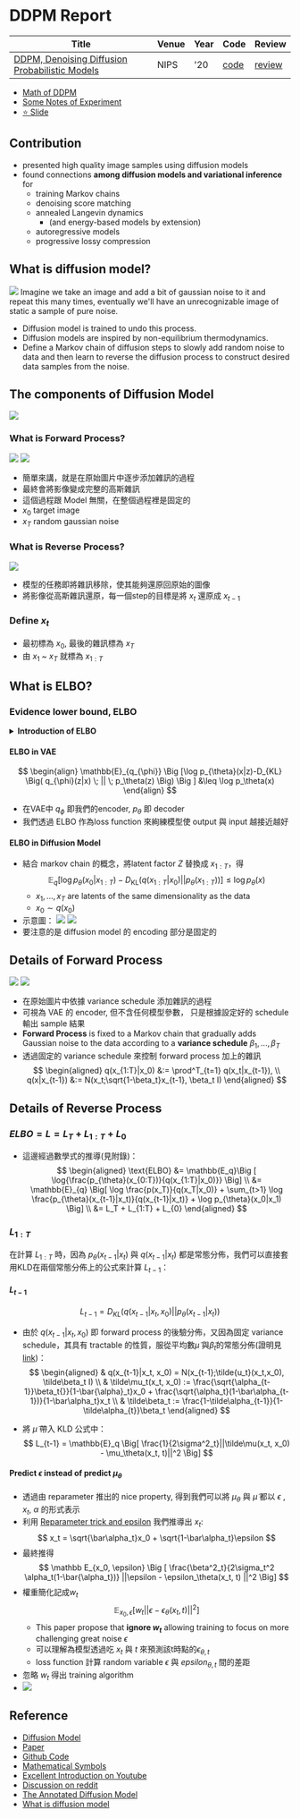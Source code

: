 # DDPM Report
| Title | Venue | Year | Code | Review |
|-|-|-|-|-|
| [DDPM, Denoising Diffusion Probabilistic Models](https://arxiv.org/abs/2006.11239) | NIPS | '20 | [code](./diffusion/diffusion.ipynb) | [review](./diffusion/) |
- [Math of DDPM](./prove.md)
- [Some Notes of Experiment](./exp.md)
- [⭐️ Slide](./DDPM_v3.pdf)

## Contribution
- presented high quality image samples using diffusion models
- found connections **among diffusion models and variational inference** for 
    - training Markov chains
    - denoising score matching
    - annealed Langevin dynamics 
        - (and energy-based models by extension)
    -  autoregressive models
    -  progressive lossy compression 
## What is diffusion model?
![](https://i.imgur.com/P7Ei3ZD.png)
Imagine we take an image and add a bit of gaussian noise to it and repeat this many times, eventually we'll have an unrecognizable image of static a sample of pure noise.

- Diffusion model is trained to undo this process.
- Diffusion models are inspired by non-equilibrium thermodynamics. 
- Define a Markov chain of diffusion steps to slowly add random noise to data and then learn to reverse the diffusion process to construct desired data samples from the noise. 

## The components of Diffusion Model
![](https://i.imgur.com/LHj21z2.png)



### What is Forward Process?
![](https://i.imgur.com/d8x4vWN.png)
![](https://i.imgur.com/U7tzLPF.png)
- 簡單來講，就是在原始圖片中逐步添加雜訊的過程
- 最終會將影像變成完整的高斯雜訊
- 這個過程跟 Model 無關，在整個過程裡是固定的
- $x_0$ target image
- $x_T$ random gaussian noise
### What is Reverse Process?
![](https://i.imgur.com/VXVKa7m.png)
- 模型的任務即將雜訊移除，使其能夠還原回原始的圖像
- 將影像從高斯雜訊還原，每一個step的目標是將 $x_t$ 還原成 $x_{t-1}$
### Define $x_t$
- 最初標為 $x_0$, 最後的雜訊標為 $x_T$
- 由 $x_1$ ~ $x_T$ 就標為 $x_{1:T}$

## What is ELBO?
### Evidence lower bound, ELBO
<Details>
    <summary><strong>Introduction of ELBO</strong></summary>
    
我們期望一代理常態分佈 q(Z) 與抽樣分佈 P(Z|X) 越接近越好
![](https://i.imgur.com/4WeO6Bh.png)
- 註 $P(Z|X)$ 可以是抽象分佈，與
- 我們希望 q 與 P(Z|X) 的 KLD 越小越好
![](https://i.imgur.com/PZaVd54.png)
</Details>


#### ELBO in VAE
$$
\begin{align}
\mathbb{E}_{q_{\phi}} \Big [\log p_{\theta}(x|z)-D_{KL} \Big( q_{\phi}(z|x) \; || \; p_\theta(z) \Big) \Big ] 
&\leq \log p_\theta(x)
\end{align}
$$

- 在VAE中 $q_\phi$ 即我們的encoder, $p_\theta$ 即 decoder
- 我們透過 ELBO 作為loss function 來絢練模型使 output 與 input 越接近越好

#### ELBO in Diffusion Model
- 結合 markov chain 的概念，將latent factor $Z$ 替換成 $x_{1:T}$，得
    $$
    \mathbb{E}_{q} \Big [ \log{p_{\theta}(x_0 | x_{1:T})} - D_{\text{KL}} \Big ( q(x_{1:T}|x_0)|| p_{\theta}(x_{1:T}) \Big ) \Big ] \leq \log p_\theta(x)
    $$
    - $x_1, ..., x_T$ are latents of the same dimensionality as the data
    - $x_0 \sim q(x_0)$
- 示意圖：
    ![](https://i.imgur.com/whPD2HO.png)
    ![](https://i.imgur.com/U7BXD0E.png)
- 要注意的是 diffusion model 的 encoding 部分是固定的

    
## Details of Forward Process
![](https://i.imgur.com/d8x4vWN.png)
![](https://i.imgur.com/U7tzLPF.png)
- 在原始圖片中依據 variance schedule 添加雜訊的過程
- 可視為 VAE 的 encoder, 但不含任何模型參數， 只是根據設定好的 schedule 輸出 sample 結果
- **Forward Process** is fixed to a Markov chain that gradually adds Gaussian noise to the data according to a **variance schedule** $\beta_1, ..., \beta_T$
- 透過固定的 variance schedule 來控制 forward process 加上的雜訊
    $$
    \begin{aligned}
    q(x_{1:T}|x_0) &:= \prod^T_{t=1} q(x_t|x_{t-1}), \\ 
    q(x|x_{t-1}) &:= N(x_t;\sqrt{1-\beta_t}x_{t-1}, \beta_t I)
    \end{aligned}
    $$



## Details of Reverse Process
### $ELBO = L = L_T + L_{1:T} + L_0$

- 這邊經過數學式的推導(見附錄)：
$$
\begin{aligned}
\text{ELBO} &= \mathbb{E_q}\Big [ \log{\frac{p_{\theta}(x_{0:T})}{q(x_{1:T}|x_0)}}  \Big] \\ 
&= \mathbb{E}_{q} \Big[ \log \frac{p(x_T)}{q(x_T|x_0)} + \sum_{t>1} \log \frac{p_{\theta}(x_{t-1}|x_t)}{q(x_{t-1}|x_t)} + \log p_{\theta}(x_0|x_1) \Big] \\
&= L_T + L_{1:T} + L_{0}
\end{aligned}
$$

### $L_{1:T}$
在計算 $L_{1:T}$ 時，因為 $p_\theta(x_{t-1}|x_t)$ 與 $q(x_{t-1}|x_t)$ 都是常態分佈，我們可以直接套用KLD在兩個常態分佈上的公式來計算 $L_{t-1}$：

    
#### $L_{t-1}$
$$
L_{t-1} = D_{KL}(q(x_{t-1}|x_t, x_0) || p_\theta(x_{t-1}|x_t))
$$
- 由於 $q(x_{t-1}|x_t, x_0)$ 即 forward process 的後驗分佈，又因為固定 variance schedule，其具有 tractable 的性質，服從平均數$\tilde\mu$ 與$\tilde\beta_t$的常態分佈(證明見[link](https://hackmd.io/-OkX9N67Q32PwKvndoyq6A?view#Prove-span-idMathJax-Element-1-Frame-classmjx-chtml-MathJax_CHTML-tabindex0-data-mathmlqxtampx22121xtx0-rolepresentation-stylefont-size-115-position-relativeqxt%E2%88%921xtx0qxt%E2%88%921xtx0qx_t-1x_t-x_0))：
    $$
    \begin{aligned}
    & q(x_{t-1}|x_t, x_0) = N(x_{t-1};\tilde{u_t}(x_t,x_0), \tilde\beta_t I) \\
    & \tilde\mu_t(x_t, x_0) := \frac{\sqrt{\alpha_{t-1}}\beta_t{}}{1-\bar{\alpha}_t}x_0 + \frac{\sqrt{\alpha_t}(1-\bar\alpha_{t-1})}{1-\bar\alpha_t}x_t \\
    & \tilde\beta_t := \frac{1-\tilde\alpha_{t-1}}{1-\tilde\alpha_{t}}\beta_t
    \end{aligned}
    $$

- 將 $\tilde\mu$ 帶入 KLD 公式中：
    $$
    L_{t-1} = \mathbb{E}_q \Big[ \frac{1}{2\sigma^2_t}||\tilde\mu(x_t, x_0) - \mu_\theta(x_t, t)||^2 \Big]
    $$

#### Predict $\epsilon$ instead of predict $\mu_\theta$
- 透過由 reparameter 推出的 nice property, 得到我們可以將 $\mu_\theta$ 與 $\tilde\mu$ 都以 $\epsilon$ , $x_t$, $\alpha$ 的形式表示
- 利用 [Reparameter trick and epsilon](https://hackmd.io/-OkX9N67Q32PwKvndoyq6A?both#Reparameter-trick) 我們推導出 $x_t$:
    $$
    x_t = \sqrt{\bar\alpha_t}x_0 + \sqrt{1-\bar\alpha_t}\epsilon
    $$
- 最終推得 
    $$
    \mathbb E_{x_0, \epsilon} \Big [ \frac{\beta^2_t}{2\sigma_t^2 \alpha_t(1-\bar{\alpha_t})} ||\epsilon - \epsilon_\theta(x_t, t) ||^2 \Big]
    $$
- 權重簡化記成$w_t$
    $$
    \mathbb E_{x_0, \epsilon} \Big [ w_t ||\epsilon - \epsilon_\theta(x_t, t) ||^2 \Big]
    $$    
    - This paper propose that **ignore $w_t$** allowing training to focus on more challenging great noise $\epsilon$
    - 可以理解為模型透過吃 $x_t$ 與 $t$ 來預測該t時點的$\epsilon_{\theta, t}$
    - loss function 計算 random variable $\epsilon$ 與 $epsilon_{\theta, t}$ 間的差距
- 忽略 $w_t$ 得出 training algorithm
- ![](https://i.imgur.com/JMgdqvx.png)


## Reference
- [Diffusion Model](https://medium.com/ai-blog-tw/%E9%82%8A%E5%AF%A6%E4%BD%9C%E9%82%8A%E5%AD%B8%E7%BF%92diffusion-model-%E5%BE%9Eddpm%E7%9A%84%E7%B0%A1%E5%8C%96%E6%A6%82%E5%BF%B5%E7%90%86%E8%A7%A3-4c565a1c09c)
- [Paper](https://arxiv.org/pdf/2006.11239.pdf)
- [Github Code](https://github.com/lucidrains/denoising-diffusion-pytorch/blob/main/denoising_diffusion_pytorch/denoising_diffusion_pytorch.py)
- [Mathematical Symbols](https://zh-yue.wikipedia.org/wiki/%E6%95%B8%E5%AD%B8%E7%AC%A6%E8%99%9F)
- [Excellent Introduction on Youtube](https://www.youtube.com/watch?v=fbLgFrlTnGU&ab_channel=AriSeff)
- [Discussion on reddit](https://www.reddit.com/r/MachineLearning/comments/wvnnvb/d_loss_function_in_diffusion_models/)
- [The Annotated Diffusion Model](https://huggingface.co/blog/annotated-diffusion)
- [What is diffusion model](https://lilianweng.github.io/posts/2021-07-11-diffusion-models/)


